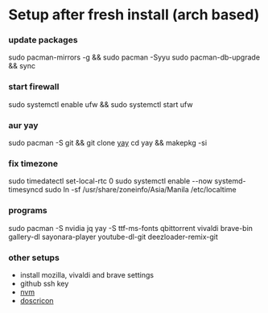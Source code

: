 # Setup after fresh install (arch based)

### update packages
sudo pacman-mirrors -g && sudo pacman -Syyu
sudo pacman-db-upgrade && sync

### start firewall
sudo systemctl enable ufw && sudo systemctl start ufw

### aur yay
sudo pacman -S git && git clone [yay](https://aur.archlinux.org/yay.git)
cd yay && makepkg -si

### fix timezone
sudo timedatectl set-local-rtc 0
sudo systemctl enable --now systemd-timesyncd
sudo ln -sf /usr/share/zoneinfo/Asia/Manila /etc/localtime

### programs
sudo pacman -S nvidia
               jq
yay -S ttf-ms-fonts
       qbittorrent
       vivaldi
       brave-bin
       gallery-dl
       sayonara-player
       youtube-dl-git
       deezloader-remix-git

### other setups
- install mozilla, vivaldi and brave settings
- github ssh key
- [nvm](https://github.com/nvm-sh/nvm)
- [doscricon](https://github.com/ctrlnot/doscricon)
